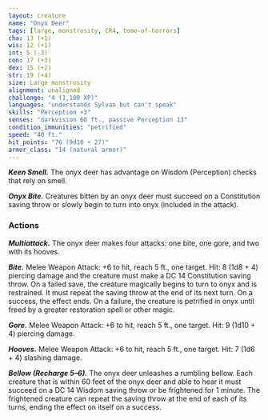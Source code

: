 ```yaml
---
layout: creature
name: "Onyx Deer"
tags: [large, monstrosity, CR4, tome-of-horrors]
cha: 13 (+1)
wis: 12 (+1)
int: 5 (-3)
con: 17 (+3)
dex: 15 (+2)
str: 19 (+4)
size: Large monstrosity
alignment: unaligned
challenge: "4 (1,100 XP)"
languages: "understands Sylvan but can't speak"
skills: "Perception +3"
senses: "darkvision 60 ft., passive Perception 13"
condition_immunities: "petrified"
speed: "40 ft."
hit_points: "76 (9d10 + 27)"
armor_class: "14 (natural armor)"
---
```


***Keen Smell.*** The onyx deer has advantage on Wisdom (Perception)
checks that rely on smell.

***Onyx Bite.*** Creatures bitten by an onyx deer must succeed on a
Constitution saving throw or slowly begin to turn into onyx (included in
the attack).

### Actions

***Multiattack.*** The onyx deer makes four attacks: one bite, one gore,
and two with its hooves.

***Bite.*** Melee Weapon Attack: +6 to hit, reach 5 ft., one target. Hit: 8 (1d8 + 4) piercing damage and the creature must make a DC 14
Constitution saving throw. On a failed save, the creature magically begins
to turn to onyx and is restrained. It must repeat the saving throw at the end
of its next turn. On a success, the effect ends. On a failure, the creature is
petrified in onyx until freed by a greater restoration spell or other magic.

***Gore.*** Melee Weapon Attack: +6 to hit, reach 5 ft., one target. Hit: 9 (1d10 + 4) piercing damage.

***Hooves.*** Melee Weapon Attack: +6 to hit, reach 5 ft., one target. Hit: 7 (1d6 + 4) slashing damage.

***Bellow (Recharge 5–6).*** The onyx deer unleashes a rumbling bellow.
Each creature that is within 60 feet of the onyx deer and able to hear it
must succeed on a DC 14 Wisdom saving throw or be frightened for 1
minute. The frightened creature can repeat the saving throw at the end of
each of its turns, ending the effect on itself on a success.
